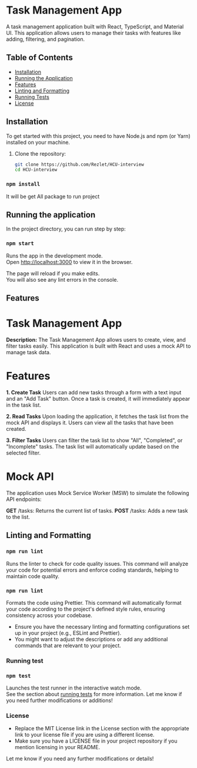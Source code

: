 # Task Management App

A task management application built with React, TypeScript, and Material UI. This application allows users to manage their tasks with features like adding, filtering, and pagination.

## Table of Contents

- [Installation](#installation)
- [Running the Application](#running-the-application)
- [Features](#features)
- [Linting and Formatting](#linting-and-formatting)
- [Running Tests](#running-tests)
- [License](#license)

## Installation

To get started with this project, you need to have Node.js and npm (or Yarn) installed on your machine.

1. Clone the repository:

   ```bash
   git clone https://github.com/Rezlet/HCU-interview
   cd HCU-interview
   
### `npm install`
It will be get All package to run project 
## Running the application

In the project directory, you can run step by step:

### `npm start`

Runs the app in the development mode.\
Open [http://localhost:3000](http://localhost:3000) to view it in the browser.

The page will reload if you make edits.\
You will also see any lint errors in the console.

## Features
# Task Management App
**Description:**
The Task Management App allows users to create, view, and filter tasks easily. This application is built with React and uses a mock API to manage task data.

# Features
**1. Create Task**
Users can add new tasks through a form with a text input and an "Add Task" button. Once a task is created, it will immediately appear in the task list.


**2. Read Tasks**
Upon loading the application, it fetches the task list from the mock API and displays it. Users can view all the tasks that have been created.


**3. Filter Tasks**
Users can filter the task list to show "All", "Completed", or "Incomplete" tasks. The task list will automatically update based on the selected filter.

# Mock API
The application uses Mock Service Worker (MSW) to simulate the following API endpoints:

**GET** /tasks: Returns the current list of tasks.
**POST** /tasks: Adds a new task to the list.

## Linting and Formatting 
### `npm run lint`

Runs the linter to check for code quality issues. This command will analyze your code for potential errors and enforce coding standards, helping to maintain code quality.

### `npm run lint`

Formats the code using Prettier. This command will automatically format your code according to the project's defined style rules, ensuring consistency across your codebase.

- Ensure you have the necessary linting and formatting configurations set up in your project (e.g., ESLint and Prettier).
- You might want to adjust the descriptions or add any additional commands that are relevant to your project.

### Running test 


### `npm test`
Launches the test runner in the interactive watch mode.\
See the section about [running tests](https://facebook.github.io/create-react-app/docs/running-tests) for more information.
Let me know if you need further modifications or additions!

### License
- Replace the MIT License link in the License section with the appropriate link to your license file if you are using a different license.
- Make sure you have a LICENSE file in your project repository if you mention licensing in your README. 

Let me know if you need any further modifications or details!